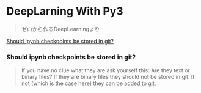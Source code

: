 # DeepLarning With Py3
> ゼロから作るDeepLearningより


[Should ipynb checkpoints be stored in git?](http://stackoverflow.com/questions/36306017/should-ipynb-checkpoints-be-stored-in-git)
### Should ipynb checkpoints be stored in git?
> If you have no clue what they are ask yourself this:
> Are they text or binary files?
> If they are binary files they should not be stored in git.
> If not (which is the case here) they can be added to git.